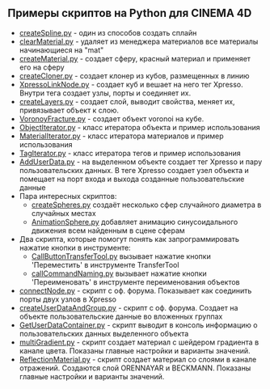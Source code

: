 ## Примеры скриптов на Python для CINEMA 4D

- [createSpline.py][1] - один из способов создать сплайн
- [clearMaterial.py][2] - удаляет из менеджера материалов все материалы начинающиеся на "mat"
- [createMaterial.py][3] - создает сферу, красный материал и применяет его на сферу
- [createCloner.py][4] - создает клонер из кубов, размещенных в линию
- [XpressoLinkNode.py][5] - создает куб и вешает на него тег Xpresso. Внутри тега создает узлы, порты и соединяет их.
- [createLayers.py][6] - создает слой, выводит свойства, меняет их, привязывает объект к слою.
- [VoronoyFracture.py][7] - создает объект voronoi на кубе.
- [ObjectIterator.py][8] - класс итератора объекта и пример использования
- [MaterialIterator.py][9] - класс итератора материалов и пример использования
- [TagIterator.py][10] - класс итератора тегов и пример использования
- [AddUserData.py][11] - на выделенном объекте создает тег Xpresso и пару пользовательских данных. В теге Xpresso создает узел объекта и помещает на порт входа и выхода созданные пользовательские данные
- Пара интересных скриптов:
    - [createSpheres.py][12] создаёт несколько сфер случайного диаметра в случайных местах
    - [AnimationSphere.py][13] добавляет анимацию синусоидального движения всем найденным в сцене сферам
- Два скрипта, которые помогут понять как запрограммировать нажатие кнопки в инструменте:
    - [CallButtonTransferTool.py][14] вызывает нажатие кнопки 'Переместить' в инструменте TransferTool
    - [callCommandNaming.py][15] вызывает нажатие кнопки 'Переименовать' в инструменте переименования объектов
- [connectNode.py][16] - скрипт с оф. форума. Показывает как соединить порты двух узлов в Xpresso
- [createUserDataAndGroup.py][17] - скрипт с оф. форума. Создает на объекте пользовательские данные во вложенных группах
- [GetUserDataContainer.py][18] - скрипт выводит в консоль информацию о пользовательских данных выделенного объекта
- [multiGradient.py][19] - скрипт создает материал с шейдером градиента в канале цвета. Показаны главные настройки и варианты значений.
- [ReflectionMaterial.py][20] - скрипт создает материал со слоями в канале отражений. Создаются слой ORENNAYAR и BECKMANN. Показаны главные настройки и варианты значений.







[1]: createSpline.py "createSpline.py"
[2]: clearMaterial.py "clearMaterial.py"
[3]: createMaterial.py "createMaterial.py"
[4]: createCloner.py "createCloner.py"
[5]: XpressoLinkNode.py "XpressoLinkNode.py"
[6]: createLayers.py "createLayers.py"
[7]: VoronoyFracture.py "VoronoyFracture.py"
[8]: ObjectIterator.py "ObjectIterator.py"
[9]: MaterialIterator.py "MaterialIterator.py"
[10]: TagIterator.py "TagIterator.py"
[11]: AddUserData.py "AddUserData.py"
[12]: createSpheres.py "createSpheres.py"
[13]: AnimationSphere.py "AnimationSphere.py"
[14]: CallButtonTransferTool.py "CallButtonTransferTool.py"
[15]: callCommandNaming.py "callCommandNaming.py"
[16]: connectNode.py "connectNode.py"
[17]: createUserDataAndGroup.py "createUserDataAndGroup.py"
[18]: GetUserDataContainer.py "GetUserDataContainer.py"
[19]: multiGradient.py "multiGradient.py"
[20]: ReflectionMaterial.py "ReflectionMaterial.py"